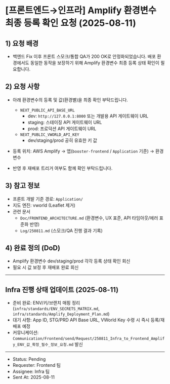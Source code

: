# [프론트엔드→인프라] Amplify 환경변수 최종 등록 확인 요청 (2025-08-11)

## 1) 요청 배경

- 백엔드 Fix 이후 프론트 스모크/통합 QA가 200 OK로 안정화되었습니다. 배포 환경에서도 동일한 동작을 보장하기 위해 Amplify 환경변수 최종 등록 상태 확인이 필요합니다.

## 2) 요청 사항

- 아래 환경변수의 등록 및 값(환경별)을 최종 확인 부탁드립니다.

  - `NEXT_PUBLIC_API_BASE_URL`
    - dev: `http://127.0.0.1:8000` 또는 개발용 API 게이트웨이 URL
    - staging: 스테이징 API 게이트웨이 URL
    - prod: 프로덕션 API 게이트웨이 URL
  - `NEXT_PUBLIC_VWORLD_API_KEY`
    - dev/staging/prod 공히 유효한 키 값

- 등록 위치: AWS Amplify → 앱(`booster-frontend` / `Application` 기준) → 환경변수
- 반영 후 재배포 트리거 여부도 함께 확인 부탁드립니다.

## 3) 참고 정보

- 프론트 개발 기준 경로: `Application/`
- 지도 엔진: vworld (Leaflet 제거)
- 관련 문서
  - `Doc/FRONTEND_ARCHITECTURE.md` (환경변수, UX 표준, API 타임아웃/에러 표준화 반영)
  - `Log/250811.md` (스모크/QA 진행 결과 기록)

## 4) 완료 정의 (DoD)

- Amplify 환경변수 dev/staging/prod 각각 등록 상태 확인 회신
- 필요 시 값 보정 후 재배포 완료 회신

---

## Infra 진행 상태 업데이트 (2025-08-11)

- 준비 완료: ENV/키/브랜치 매핑 정리 (`infra/standards/ENV_SECRETS_MATRIX.md`, `infra/standards/Amplify_Deployment_Plan.md`)
- 대기 사항: App ID, STG/PRD API Base URL, VWorld Key 수령 시 즉시 등록/재배포 예정
- 커뮤니케이션: `Communication/Frontend/send/Request/250811_Infra_to_Frontend_Amplify_ENV_값_확정_필수_정보_요청.md` 발신

---

- Status: Pending
- Requester: Frontend 팀
- Assignee: Infra 팀
- Sent At: 2025-08-11
